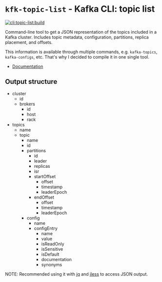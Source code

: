 # `kfk-topic-list` - Kafka CLI: topic list

[![cli:topic-list:build](https://github.com/jeqo/poc-apache-kafka/actions/workflows/cli-topic-list-build.yml/badge.svg)](https://github.com/jeqo/poc-apache-kafka/actions/workflows/cli-topic-list-build.yml)

Command-line tool to get a JSON representation of the topics included in a Kafka cluster.
Includes topic metadata, configuration, partitions, replica placement, and offsets.

This information is available through multiple commands, e.g. `kafka-topics`, `kafka-configs`, etc.
That's why I decided to compile it in one single tool.

- [Documentation](./docs/kfk-topic-list.adoc)

## Output structure

- cluster
  - id
  - brokers
    - id
    - host
    - rack
- topics
  - name
  - topic
    - name
    - id
    - partitions
      - id
      - leader
      - replicas
      - isr
      - startOffset
        - offset
        - timestamp
        - leaderEpoch
      - endOffset
        - offset
        - timestamp
        - leaderEpoch
    - config
      - name
      - configEntry
        - name
        - value
        - isReadOnly
        - isSensitive
        - isDefault
        - documentation
        - synonyms

NOTE: Recommended using it with [jq](https://stedolan.github.io/jq/) and [jless](https://github.com/PaulJuliusMartinez/jless) to access JSON output.

